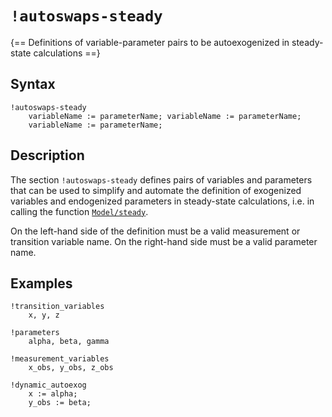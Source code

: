 # `!autoswaps-steady`

{== Definitions of variable-parameter pairs to be autoexogenized in steady-state calculations ==}


## Syntax

    !autoswaps-steady
        variableName := parameterName; variableName := parameterName;
        variableName := parameterName;


## Description

The section `!autoswaps-steady` defines pairs of variables and parameters
that can be used to simplify and automate the definition of exogenized
variables and endogenized parameters in steady-state calculations, i.e.
in calling the function [`Model/steady`](../model/steady).

On the left-hand side of the definition must be a valid measurement or
transition variable name. On the right-hand side must be a valid
parameter name.


## Examples

```iris
!transition_variables
    x, y, z

!parameters
    alpha, beta, gamma

!measurement_variables
    x_obs, y_obs, z_obs

!dynamic_autoexog
    x := alpha;
    y_obs := beta;
```

